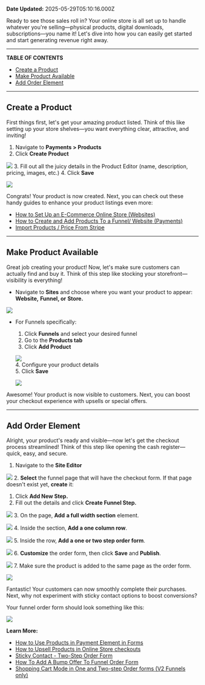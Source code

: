 **Date Updated:** 2025-05-29T05:10:16.000Z

Ready to see those sales roll in? Your online store is all set up to handle whatever you're selling—physical products, digital downloads, subscriptions—you name it! Let's dive into how you can easily get started and start generating revenue right away.

---

**TABLE OF CONTENTS**

* [Create a Product](#Create-a-Product)
* [Make Product Available](#Make-Product-Available)
* [Add Order Element](#Add-Order-Element)

---

## **Create a Product**

  
First things first, let's get your amazing product listed. Think of this like setting up your store shelves—you want everything clear, attractive, and inviting!

1. Navigate to **Payments > Products**
2. Click **Create Product**  
    
![](https://s3.amazonaws.com/cdn.freshdesk.com/data/helpdesk/attachments/production/155047388263/original/itYseWRUz42K89fVcg8JNsz3HFU8tJGfpg.png?1748454913)
3. Fill out all the juicy details in the Product Editor (name, description, pricing, images, etc.)
4. Click **Save**  
    
**![](https://s3.amazonaws.com/cdn.freshdesk.com/data/helpdesk/attachments/production/155047388279/original/5Wj_EbcYN6V-D-d9QInod8VojQdUspfwTQ.png?1748454964)**

Congrats! Your product is now created. Next, you can check out these handy guides to enhance your product listings even more:

* [How to Set Up an E-Commerce Online Store (Websites)](https://help.gohighlevel.com/en/support/solutions/articles/155000001157)  
[ ](https://help.gohighlevel.com/en/support/solutions/articles/155000001157)
* [How to Create and Add Products To a Funnel/ Website (Payments)](https://help.gohighlevel.com/en/support/solutions/articles/48001204219)  
[ ](https://help.gohighlevel.com/en/support/solutions/articles/48001204219)
* [Import Products / Price From Stripe](https://help.gohighlevel.com/en/support/solutions/articles/48001202184)

---

## **Make Product Available**

  
Great job creating your product! Now, let's make sure customers can actually find and buy it. Think of this step like stocking your storefront—visibility is everything!

* Navigate to **Sites** and choose where you want your product to appear: **Website,** **Funnel, or** **Store.**  
    
**![](https://s3.amazonaws.com/cdn.freshdesk.com/data/helpdesk/attachments/production/155047388316/original/5fKcaFOd1CYKYQFR7bg4AgJZ74JhP84R3Q.png?1748455065)**
* For Funnels specifically:  
   1. Click **Funnels** and select your desired funnel  
   2. Go to the **Products tab**  
   3. Click **Add Product**  
         
   **![](https://s3.amazonaws.com/cdn.freshdesk.com/data/helpdesk/attachments/production/155047388499/original/7yH4unIkUyB17_ajvp8RFjW96pPQaklrfQ.png?1748455387)**  
   4. Configure your product details  
   5. Click **Save**  
         
   **![](https://s3.amazonaws.com/cdn.freshdesk.com/data/helpdesk/attachments/production/155047388528/original/wVhqxh_5ScCxpkv6-ktlfabeGz1DWnUbeg.png?1748455454)**

Awesome! Your product is now visible to customers. Next, you can boost your checkout experience with upsells or special offers.

---

## **Add Order Element**

  
Alright, your product's ready and visible—now let's get the checkout process streamlined! Think of this step like opening the cash register—quick, easy, and secure.

1. Navigate to the **Site Editor**  
    
**![](https://s3.amazonaws.com/cdn.freshdesk.com/data/helpdesk/attachments/production/155047388580/original/5_fC8u-yF9slf_fTpb1SmgIl79EeyECkuA.png?1748455530)**
2. **Select** the funnel page that will have the checkout form. If that page doesn't exist yet, **create** it:  
   1. Click **Add New Step.**  
   2. Fill out the details and click **Create Funnel Step.**  
         
   ![](https://s3.amazonaws.com/cdn.freshdesk.com/data/helpdesk/attachments/production/155047389099/original/hM2u994HhTiYvGBbt77iSrPI24kryd9xnA.png?1748456330)
3. On the page, **Add** **a full width section** element.  
    
![](https://s3.amazonaws.com/cdn.freshdesk.com/data/helpdesk/attachments/production/155047395864/original/NJxNlqJ4TFEioyhi9miHO7hQadt-jE5tKA.png?1748473933)
4. Inside the section, **Add a one column row**.  
    
![](https://s3.amazonaws.com/cdn.freshdesk.com/data/helpdesk/attachments/production/155047395893/original/ocv_fRbPsoGzIMgH88CCFw8WH14XIbi6ig.png?1748474117)
5. Inside the row, **Add a one or two step order form**.  
    
![](https://s3.amazonaws.com/cdn.freshdesk.com/data/helpdesk/attachments/production/155047395899/original/0LSOZ26uFCKtTKJ6-3vVEzJ9oImxzu1zhQ.png?1748474179)
6. **Customize** the order form, then click **Save** and **Publish**.  
    
![](https://s3.amazonaws.com/cdn.freshdesk.com/data/helpdesk/attachments/production/155047395922/original/-UtmQK2ogsnhkmQDF_KmSoZqgpaK721P7A.png?1748474289)
7. Make sure the product is added to the same page as the order form.  
    
![](https://s3.amazonaws.com/cdn.freshdesk.com/data/helpdesk/attachments/production/155047396156/original/7fKvnfa9xU1IEW4CUUbS0hT-fYxNe8yKxg.png?1748475492)

Fantastic! Your customers can now smoothly complete their purchases. Next, why not experiment with sticky contact options to boost conversions?

  
Your funnel order form should look something like this:

  
![](https://s3.amazonaws.com/cdn.freshdesk.com/data/helpdesk/attachments/production/155047396171/original/W4EHBc0fyYh8KNLcxm-fl1-dCqvmYkWvUw.png?1748475583)

  
**Learn More:**

* [How to Use Products in Payment Element in Forms](https://help.gohighlevel.com/en/support/solutions/articles/155000002546)  
[ ](https://help.gohighlevel.com/en/support/solutions/articles/155000002546)
* [How to Upsell Products in Online Store checkouts](https://help.gohighlevel.com/en/support/solutions/articles/155000004049)  
[ ](https://help.gohighlevel.com/en/support/solutions/articles/155000004049)
* [Sticky Contact - Two-Step Order Form](https://help.gohighlevel.com/en/support/solutions/articles/48000980319)  
[ ](https://help.gohighlevel.com/en/support/solutions/articles/48000980319)
* [How To Add A Bump Offer To Funnel Order Form](https://help.gohighlevel.com/en/support/solutions/articles/155000003253)  
[ ](https://help.gohighlevel.com/en/support/solutions/articles/155000003253)
* [Shopping Cart Mode in One and Two-step Order forms (V2 Funnels only)](https://help.gohighlevel.com/en/support/solutions/articles/48001221440)
  
  